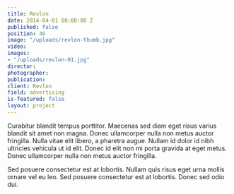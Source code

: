 ```yaml
---
title: Revlon
date: 2014-04-01 00:00:00 Z
published: false
position: 46
image: "/uploads/revlon-thumb.jpg"
video: 
images:
- "/uploads/revlon-01.jpg"
director: 
photographer: 
publication: 
client: Revlon
field: advertising
is-featured: false
layout: project
---
```


Curabitur blandit tempus porttitor. Maecenas sed diam eget risus varius blandit sit amet non magna. Donec ullamcorper nulla non metus auctor fringilla. Nulla vitae elit libero, a pharetra augue. Nullam id dolor id nibh ultricies vehicula ut id elit. Donec id elit non mi porta gravida at eget metus. Donec ullamcorper nulla non metus auctor fringilla.

Sed posuere consectetur est at lobortis. Nullam quis risus eget urna mollis ornare vel eu leo. Sed posuere consectetur est at lobortis. Donec sed odio dui.